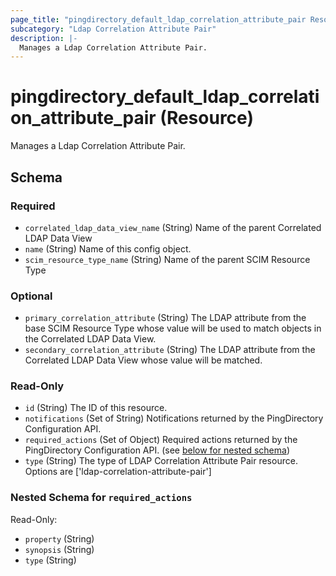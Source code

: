 ```yaml
---
page_title: "pingdirectory_default_ldap_correlation_attribute_pair Resource - terraform-provider-pingdirectory"
subcategory: "Ldap Correlation Attribute Pair"
description: |-
  Manages a Ldap Correlation Attribute Pair.
---
```


# pingdirectory_default_ldap_correlation_attribute_pair (Resource)

Manages a Ldap Correlation Attribute Pair.



<!-- schema generated by tfplugindocs -->
## Schema

### Required

- `correlated_ldap_data_view_name` (String) Name of the parent Correlated LDAP Data View
- `name` (String) Name of this config object.
- `scim_resource_type_name` (String) Name of the parent SCIM Resource Type

### Optional

- `primary_correlation_attribute` (String) The LDAP attribute from the base SCIM Resource Type whose value will be used to match objects in the Correlated LDAP Data View.
- `secondary_correlation_attribute` (String) The LDAP attribute from the Correlated LDAP Data View whose value will be matched.

### Read-Only

- `id` (String) The ID of this resource.
- `notifications` (Set of String) Notifications returned by the PingDirectory Configuration API.
- `required_actions` (Set of Object) Required actions returned by the PingDirectory Configuration API. (see [below for nested schema](#nestedatt--required_actions))
- `type` (String) The type of LDAP Correlation Attribute Pair resource. Options are ['ldap-correlation-attribute-pair']

<a id="nestedatt--required_actions"></a>
### Nested Schema for `required_actions`

Read-Only:

- `property` (String)
- `synopsis` (String)
- `type` (String)



